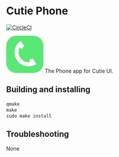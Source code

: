 # Cutie Phone

[![CircleCI](https://dl.circleci.com/status-badge/img/gh/cutie-shell/cutie-phone/tree/bookworm.svg?style=svg)](https://dl.circleci.com/status-badge/redirect/gh/cutie-shell/cutie-phone/tree/bookworm)

<img src="cutie-phone.svg" width="100px">
The Phone app for Cutie UI.

## Building and installing

```
qmake
make
sudo make install
```

## Troubleshooting
None
